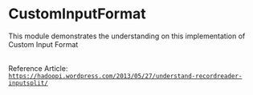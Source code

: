 CustomInputFormat
=================

This module demonstrates the understanding on this implementation of Custom Input Format<br><br>

Reference Article:<br>
<code>https://hadoopi.wordpress.com/2013/05/27/understand-recordreader-inputsplit/</code>
